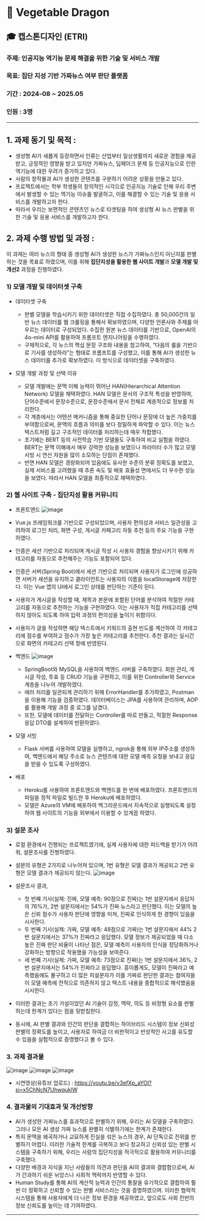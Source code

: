 # 🐉 Vegetable Dragon

## 🎓 캡스톤디자인 (ETRI)

### 주제: 인공지능 역기능 문제 해결을 위한 기술 및 서비스 개발  
### 목표: 집단 지성 기반 가짜뉴스 여부 판단 플랫폼  
### 기간 : 2024-08 ~ 2025.05
### 인원 : 3명 

---
## 1. 과제 동기 및 목적 :
- 생성형 AI가 새롭게 등장하면서 인류는 산업부터 일상생활까지 새로운 경험을 제공받고, 긍정적인 영향을 받고 있지만 가짜뉴스, 딥페이크 문제 등 인공지능으로 인한 역기능에 대한 우려가 증가하고 있다.
- 사람의 창작물과 AI가 생성한 콘텐츠를 구분하기 어려운 상황을 만들고 있다.
- 프로젝트에서는 학부 학생들의 창의적인 시각으로 인공지능 기술로 인해 우리 주변에서 발생할 수 있는 역기능 이슈를 발굴하고, 이를 해결할 수 있는 기술 및 응용 서비스를 개발하고자 한다.
- 따라서 우리는 보편적인 콘텐츠인 뉴스로 타겟팅을 하여 생성형 AI 뉴스 판별을 위한 기술 및 응용 서비스를 개발하고자 한다.

## 2. 과제 수행 방법 및 과정 :
이 과제는 여러 뉴스의 형태 중 생성형 AI가 생성한 뉴스가 가짜뉴스인지 아닌지를 판별하는 것을 목표로 하였으며, 이를 위해 **집단지성을 활용한 웹 사이트 개발**과 **모델 개발 및 개선2** 과정을 진행하였다.

### 1) 모델 개발 및 데이터셋 구축
- 데이터셋 구축
  - 판별 모델을 학습시키기 위한 데이터셋은 직접 수집하였다. 총 50,000건의 일반 뉴스 데이터를 웹 크롤링을 통해서 확보하였으며, 다양한 언론사와 주제를 아우르는 데이터로 구성되었다. 수집한 원본 뉴스 데이터를 기반으로, OpenAI의 4o-mini API를 활용하여 프롬프트 엔지니어링을 수행하였다.
  - 구체적으로, 각 뉴스의 핵심 문장 구조와 내용을 참고하여, “다음의 룰을 기반으로 기사를 생성하라”는 형태로 프롬프트를 구성했고, 이를 통해 AI가 생성한 뉴스 데이터를 추가로 확보하였다. 이 방식으로 데이터셋을 구축하였다.

- 모델 개발 과정 및 선택 이유
  - 모델 개발에는 문맥 이해 능력이 뛰어난 HAN(Hierarchical Attention Network) 모델을 채택하였다. HAN 모델은 문서의 구조적 특성을 반영하여, 단어수준에서 문장수준으로, 문장수준에서 문서 전체로 계층적으로 정보를 처리한다.
  - 각 계층에서는 어텐션 메커니즘을 통해 중요한 단어나 문장에 더 높은 가중치를 부여함으로써, 문맥의 흐름과 의미를 보다 정밀하게 파악할 수 있다. 이는 뉴스 텍스트처럼 길고 구조적인 데이터를 처리하는데 매우 적합했다.
  - 초기에는 BERT 등의 사전학습 기반 모델들도 구축하여 비교 실험을 하였다. BERT는 문맥 이해에서 매우 강력한 성능을 보였으나 파라미터 수가 많고 모델 서빙 시 연산 자원을 많이 소모하는 단점이 존재했다.
  - 반면 HAN 모델은 경량화되어 있음에도 유사한 수준의 분류 정확도를 보였고, 실제 서비스를 고려했을 때 추론 속도 및 배포 효율성 면에서도 더 우수한 성능을 보였다. 따라서 HAN 모델을 최종적으로 채택하였다.

### 2) 웹 사이트 구축 - 집단지성 활용 커뮤니티
- 프론트엔드
  ![image](https://github.com/user-attachments/assets/0b9cde94-5325-43e1-a59b-0fa6ebd559e2)

 - Vue.js 프레임워크를 기반으로 구성되었으며, 사용자 편의성과 서비스 일관성을 고려하여 로그인 처리, 화면 구성, 게시글 카페고리 자동 추천 등의 주요 기능을 구현하였다.
 - 인증은 세션 기반으로 처리되며 게시글 작성 시 사용자 경험을 향상시키기 위해 카테고리를 자동으로 추천해주는 기능도 포함되어 있다.
 - 인증은 서버(Spring Boot)에서 세션 기반으로 처리되며 사용자가 로그인에 성공하면 서버가 세션을 유지하고 클라이언트는 사용자의 이름을 localStorage에 저장한다. 이는 Vue 앱의 UI에서 로그인 상태를 판단하는 기준이 된다.
 - 사용자가 게시글을 작성할 때, 제목과 본문에 포함된 단어를 분석하여 적절한 카테고리를 자동으로 추천하는 기능을 구현하였다. 이는 사용자가 직접 카테고리를 선택하지 않아도 되도록 하여 입력 과정의 편의성을 높이기 위함이다.
 - 사용자가 글을 작성하면 해당 텍스트에서 키워드의 출현 빈도를 계산하여 각 카테고리에 점수를 부여하고 점수가 가장 높은 카테고리를 추천한다. 추천 결과는 실시간으로 화면의 카테고리 선택 창에 반영된다.

- 백엔드
  ![image](https://github.com/user-attachments/assets/db684f04-edf5-4a92-aaaa-d26be2e7b1a7)

  - SpringBoot와 MySQL을 사용하여 백엔드 서버를 구축하였다. 회원 관리, 게시글 작성, 투표 등 CRUD 기능을 구현하고, 이를 위한 Controller와 Service 계층을 나누어 개발하였다.
  - 에러 처리를 일관되게 관리하기 위해 ErrorHandler를 추가하였고, Postman을 이용해 기능을 검증하였다. 데이터베이스는 JPA를 사용하여 관리하며, AOP를 활용해 개발 과정 중 로그를 남겼다.
  - 또한, 모델에 데이터를 전달하는 Controller를 따로 만들고, 적절한 Response 응답 DTO를 설계하여 반환하였다.
 
- 모델 서빙
  - Flask 서버를 사용하여 모델을 실행하고, ngrok을 통해 외부 IP주소를 생성하여, 백엔드에서 해당 주소로 뉴스 콘텐츠에 대한 모델 예측 요청을 보내고 응답을 받을 수 있도록 구성하였다. 

- 배포
  - Heroku를 사용하여 프론트엔드와 백엔드를 한 번에 배포하였다. 프론트엔드의 파일을 정적 파일로 빌드한 후 Heroku에 배포하였다.
  - 모델은 Azure의 VM에 배포하여 백그라운드에서 지속적으로 실행되도록 설정하여 웹 사이트의 기능을 외부에서 이용할 수 있게끔 하였다.
 
### 3) 설문 조사
 - 로컬 환경에서 진행되는 프로젝트였기에, 실제 사용자에 대한 피드백을 받기가 어려워, 설문조사를 진행하였다.
 - 설문의 유형은 2가지로 나누어져 있으며, 1번 유형은 모델 결과가 제공되고 2번 유형은 모델 결과가 제공되지 않는다.
 ![image](https://github.com/user-attachments/assets/0f50919f-1b21-4269-a4fe-5932175f731f)


 - 설문조사 결과,
    - 첫 번째 기사(실제: 진짜, 모델 예측: 90점으로 진짜)는 1번 설문지에서 응답자의 76%가, 2번 설문지에서는 54%가 진짜 뉴스라고 판단했다. 이는 모델의 높은 신뢰 점수가 사용자 판단에 영향을 미쳐, 진짜로 인식하게 한 경향이 있음을 시사한다. 
    - 두 번째 기사(실제: 가짜, 모델 예측: 48점으로 가짜)는 1번 설문지에서 44% 2번 설문지에서는 37%가 진짜라고 응답했다. 모델 정보가 제공되었을 때 다소 높은 진짜 판단 비율이 나타난 점은, 모델 예측이 사용자의 인식을 정당화하거나 강화하는 방향으로 작용했을 가능성을 보여준다.
    - 세 번째 기사(실제: 가짜, 모델 예측: 73점으로 진짜)는 1번 설문지에서 36%, 2번 설문지에서는 54%가 진짜라고 응답했다. 흥미롭게도, 모델이 진짜라고 예측했음에도 불구하고 더 많은 피설문자가 이를 가짜로 판단한 결과는 참여자들이 모델 예측에 전적으로 의존하지 않고 텍스트 내용을 종합적으로 해석했음을 시사한다.
 - 이러한 결과는 초기 가설이었던 AI 기술이 감정, 맥락, 의도 등 비정형 요소를 판별하는데 한계가 있다는 점을 뒷받침한다.
 - 동시에, AI 판별 결과와 인간의 판단을 결합하는 하이브리드 시스템이 정보 신뢰성 판별의 정확도를 높이고, 사용자로 하여금 더 비판적이고 반성적인 사고를 유도할 수 있음을 실험적으로 증명했다고 볼 수 있다.

### 3. 과제 결과물
![image](https://github.com/user-attachments/assets/710b56a6-07a7-4f93-a9f4-3345a14c61e0)
![image](https://github.com/user-attachments/assets/b4e0cfde-2c41-4005-ae06-5cbb3eb6a3d3)
![image](https://github.com/user-attachments/assets/bc651a39-bfdb-4a8b-889d-46c9c079f4d7)

- 시연영상(유튜브 업로드) : <https://youtu.be/v3efXp_aYOI?si=x5ChNcN7UhwquklW>


### 4. 결과물의 기대효과 및 개선방향
- AI가 생성한 가짜뉴스를 효과적으로 판별하기 위해, 우리는 AI 모델을 구축하였다. 그러나 모든 AI 생성 가짜 뉴스를 완별히 식별하기에는 한계가 존재한다.
- 특히 문맥을 왜곡하거나 교묘하게 진실을 섞은 뉴스의 경우, AI 단독으로 진위를 판별하기 어렵다. 이러한 기술적 한계를 극복하고 보다 정교하고 신뢰성 있는 판별 시스템을 구축하기 위해, 우리는 사람의 집단지성을 적극적으로 활용하여 커뮤니티를 구축했다.
- 다양한 배경과 지식을 지닌 사람들의 의견과 판단을 AI의 결과와 결합함으로써, AI가 간과하기 쉬운 뉘앙스나 사회적 맥락까지 반영할 수 있다.
- Human Study를 통해 AI의 계산적 능력과 인간의 통찰을 유기적으로 결합하여 훨씬 더 정확하고 신뢰할 수 있는 판별 서비스라는 것을 증명하였으며. 이러한 협력적 시스템을 통해 사용자에게 더 나은 정보 환경을 제공하였고, 앞으로도 사회 전반의 정보 신뢰도를 높이는 데 기여하였다.
---
